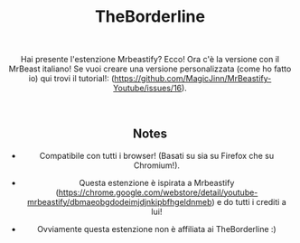 
<div align = center >

# TheBorderline

<br>

Hai presente l'estenzione Mrbeastify? Ecco! Ora c'è la versione con il MrBeast italiano! Se vuoi creare una versione personalizzata (come ho fatto io) qui trovi il tutorial!: (https://github.com/MagicJinn/MrBeastify-Youtube/issues/16).

<br>

## Notes

-   Compatibile con tutti i browser! (Basati su sia su Firefox che su Chromium!).

-   Questa estenzione è ispirata a Mrbeastify (https://chrome.google.com/webstore/detail/youtube-mrbeastify/dbmaeobgdodeimjdjnkipbfhgeldnmeb) e do tutti i crediti a lui!

-   Ovviamente questa estenzione non è affiliata ai TheBorderline :)


<!----------------------------------------------------------------------------->

